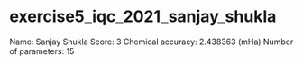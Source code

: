 # exercise5_iqc_2021_sanjay_shukla
Name: Sanjay Shukla
Score: 3
Chemical accuracy:  2.438363	(mHa)
Number of parameters: 15


